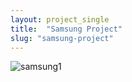```yaml
---
layout: project_single
title:  "Samsung Project"
slug: "samsung-project"
---
```

![samsung1]( https://leesangwon0114.github.io/static/projects/samsung1.png )
